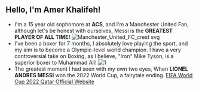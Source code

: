 ## Hello, I'm Amer Khalifeh!
- I'm a 15 year old sophomore at **ACS**, and I'm a Manchester United Fan, although let's be honest with ourselves, Messi is the **GREATEST PLAYER OF ALL TIME!**
![Manchester_United_FC_crest svg](https://user-images.githubusercontent.com/123292191/214225361-3117fbf3-8bf5-4d39-9416-1c86ecac87f2.png)
- I've been a boxer for 7 months, I absolutely love playing the sport, and my aim is to become a Olympic-level world champion. I have a very controversial take on Boxing, as I believe, "Iron" Mike Tyson, is a superior boxer to Muhammad Ali!
![1](https://user-images.githubusercontent.com/123292191/214225733-67096c42-f869-487d-b16a-d1f999700a2b.jpg)
- The greatest moment I had seen with my own two eyes, When **LIONEL ANDRES MESSI** won the 2022 World Cup, a fairytale ending. [FIFA World Cup 2022 Qatar Official Website](https://www.fifa.com/fifaplus/en/tournaments/mens/worldcup/qatar2022)

